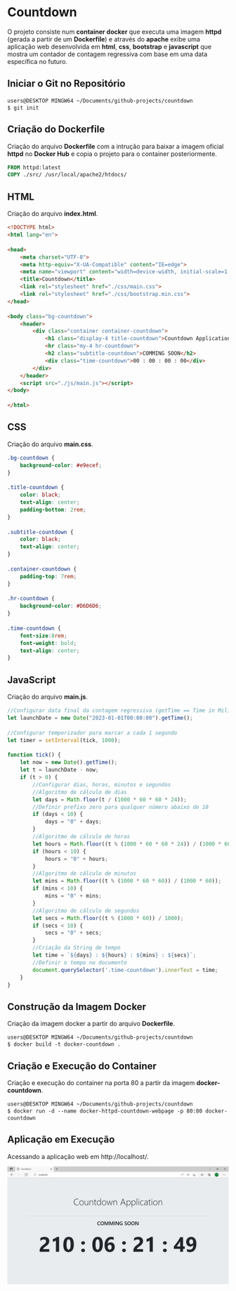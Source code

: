 # Countdown

O projeto consiste num **container docker** que executa uma imagem **httpd** (gerada a partir de um **Dockerfile**) e através do **apache** exibe uma aplicação web desenvolvida em **html**, **css**, **bootstrap** e **javascript** que mostra um contador de contagem regressiva com base em uma data específica no futuro.

## Iniciar o Git no Repositório

```shell
users@DESKTOP MINGW64 ~/Documents/github-projects/countdown
$ git init
```

## Criação do Dockerfile

Criação do arquivo **Dockerfile** com a intrução para baixar a imagem oficial **httpd** no **Docker Hub** e copia o projeto para o container posteriormente.

```dockerfile
FROM httpd:latest
COPY ./src/ /usr/local/apache2/htdocs/
```

## HTML

Criação do arquivo **index.html**.

```html
<!DOCTYPE html>
<html lang="en">

<head>
    <meta charset="UTF-8">
    <meta http-equiv="X-UA-Compatible" content="IE=edge">
    <meta name="viewport" content="width=device-width, initial-scale=1.0">
    <title>Countdown</title>
    <link rel="stylesheet" href="./css/main.css">
    <link rel="stylesheet" href="./css/bootstrap.min.css">
</head>

<body class="bg-countdown">
    <header>
        <div class="container container-countdown">
            <h1 class="display-4 title-countdown">Countdown Application</h1>
            <hr class="my-4 hr-countdown">
            <h2 class="subtitle-countdown">COMMING SOON</h2>
            <div class="time-countdown">00 : 00 : 00 : 00</div>
        </div>
    </header>
    <script src="./js/main.js"></script>
</body>

</html>
```

## CSS

Criação do arquivo **main.css**.

```css
.bg-countdown {
    background-color: #e9ecef;
}

.title-countdown {
    color: black;
    text-align: center;
    padding-bottom: 2rem;
}

.subtitle-countdown {
    color: black;
    text-align: center;
}

.container-countdown {
    padding-top: 7rem;
}

.hr-countdown {
    background-color: #D6D6D6;
}

.time-countdown {
    font-size:8rem;
    font-weight: bold;
    text-align: center;
}
```

## JavaScript

Criação do arquivo **main.js**.

```js
//Configurar data final da contagem regressiva (getTime == Time in Milissegundos)
let launchDate = new Date("2023-01-01T00:00:00").getTime();

//Configurar temporizador para marcar a cada 1 segundo
let timer = setInterval(tick, 1000);

function tick() {
    let now = new Date().getTime();
    let t = launchDate - now;
    if (t > 0) {
        //Configurar dias, horas, minutos e segundos
        //Algoritmo de cálculo de dias
        let days = Math.floor(t / (1000 * 60 * 60 * 24));
        //Definir prefixo zero para qualquer número abaixo de 10
        if (days < 10) {
            days = "0" + days;
        }
        //Algoritmo de cálculo de horas
        let hours = Math.floor((t % (1000 * 60 * 60 * 24)) / (1000 * 60 * 60));
        if (hours < 10) {
            hours = "0" + hours;
        }
        //Algoritmo de cálculo de minutos
        let mins = Math.floor((t % (1000 * 60 * 60)) / (1000 * 60));
        if (mins < 10) {
            mins = "0" + mins;
        }
        //Algoritmo de cálculo de segundos
        let secs = Math.floor((t % (1000 * 60)) / 1000);
        if (secs < 10) {
            secs = "0" + secs;
        }
        //Criação da String de tempo
        let time = `${days} : ${hours} : ${mins} : ${secs}`;
        //Definir o tempo no documento
        document.querySelector('.time-countdown').innerText = time;
    }
}
```

## Construção da Imagem Docker

Criação da imagem docker a partir do arquivo **Dockerfile**.

```docker
users@DESKTOP MINGW64 ~/Documents/github-projects/countdown
$ docker build -t docker-countdown .
```

## Criação e Execução do Container

Criação e execução do container na porta 80 a partir da imagem **docker-countdown**.

```docker
users@DESKTOP MINGW64 ~/Documents/github-projects/countdown
$ docker run -d --name docker-httpd-countdown-webpage -p 80:80 docker-countdown
```

## Aplicação em Execução

Acessando a aplicação web em http://localhost/.

![webproject](./src/img/project-exec.JPG "webproject")